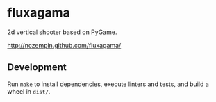 fluxagama
=========

2d vertical shooter based on PyGame.

http://nczempin.github.com/fluxagama/

Development
-----------
Run `make` to install dependencies, execute linters and tests, and build a
wheel in `dist/`.
